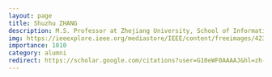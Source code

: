 ```yaml
---
layout: page
title: Shuzhu ZHANG
description: M.S. Professor at Zhejiang University, School of Information Management and Artificial Intelligence 
img: https://ieeexplore.ieee.org/mediastore/IEEE/content/freeimages/4235/9443040/9327484/zhang-3052173-small.gif
importance: 1010
category: alumni
redirect: https://scholar.google.com/citations?user=G10eWF0AAAAJ&hl=zh-CN
---
```

